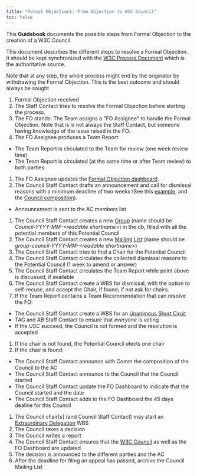 ```yaml
---
title: "Formal Objections: From Objection to W3C Council"
toc: false
---
```


This **Guidebook** documents the possible steps from Formal Objection to the creation of a W3C Council.

This document describes the different steps to resolve a Formal Objection. It should be kept synchronized with the [W3C Process Document](https://www.w3.org/policies/process/) which is the authoritative source.

Note that at any step, the whole process might end by the originator by withdrawing the Formal Objection. This is the best outcome and should always be sought

1.  Formal Objection received
1.  The Staff Contact tries to resolve the Formal Objection before starting the process.
1.  The FO stands: The Team assigns a "FO Assignee" to handle the Formal Objection. Note that is is not always the Staff Contact, but someone having knowledge of the issue raised in the FO.
1.  The FO Assignee produces a Team Report:
  *   The Team Report is circulated to the Team for review (one week review time)
  *   The Team Report is circulated (at the same time or after Team review) to both parties.
1.  The FO Assignee updates the [Formal Objection dashboard](https://www.w3.org/Member/wiki/DirectorFOdashboard).
1.  The Council Staff Contact drafts an announcement and call for dismissal reasons with a minimum deadline of two weeks (See this [example](https://lists.w3.org/Archives/Member/w3c-ac-members/2024JanMar/0021.html), and the [Council composition](https://www.w3.org/policies/process/#council-composition)).
  *   Announcement is sent to the AC members list
1.  The Council Staff Contact creates a new [Group](https://www.w3.org/admin/othergroups/list) (name should be _Council-YYYY-MM-\<readable shortname>_) in the db, filled with all the potential members of this Potential Council
1.  The Council Staff Contact creates a new [Mailing List](https://www.w3.org/Systems/Mail/Request/) (name should be _group-council-YYYY-MM-\<readable shortname>_)
1.  The Council Staff Contact tries to find a Chair for the Potential Council
1.  The Council Staff Contact circulates the collected dismissal reasons to the Potential Council (1 week to amend or answer)
1.  The Council Staff Contact circulates the Team Report while point above is discussed, if available
1.  The Council Staff Contact create a WBS for dismissal, with the option to self-recuse, and accept the Chair, if found; if not ask for chairs.
1.  If the Team Report contains a Team Recommendation that can resolve the FO:
  *   The Council Staff Contact create a WBS for an [Unanimous Short Ciruit](https://www.w3.org/policies/process/#council-short-circuit)
  *   TAG and AB Staff Contact to ensure that _everyone_ is voting
  *   If the USC succeed, the Council is not formed and the resolution is accepted
1.  If the chair is not found, the Potential Council elects one chair
1.  If the chair is found:
  *   The Council Staff Contact announce with Comm the composition of the Council to the AC
  *   The Council Staff Contact announce to the Council that the Council started
  *   The Council Staff Contact update the FO Dashboard to indicate that the Council started and the date
  *   The Council Staff Contact adds to the FO Dashboard the 45 days dealine for this Council
1.  The Council chair\[s\] (and Council Staff Contact) may start an [Extraordinary Delegation](https://www.w3.org/policies/process/#council-delegation) WBS
1.  The Council takes a decision
1.  The Council writes a report
1.  The Council Staff Contact ensures that the [W3C Council](https://www.w3.org/about/council/) as well as the FO Dashboard are updated
1.  The decision is announced to the different parties and the AC
1.  After the deadline for filing an appeal has passed, archive the Council Mailing List

